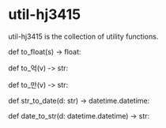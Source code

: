 util-hj3415
==========

util-hj3415 is the collection of utility functions.

def to_float(s) -> float:

def to_억(v) -> str:

def to_만(v) -> str:

def str_to_date(d: str) -> datetime.datetime:

def date_to_str(d: datetime.datetime) -> str:



